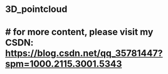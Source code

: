 # 3D_pointcloud
# # for more content, please visit my CSDN: https://blog.csdn.net/qq_35781447?spm=1000.2115.3001.5343
